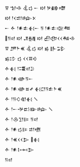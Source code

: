 <div class='block'>
<div class='line'>𒐊 𒈠𒈾 𒆬𒌓 𒀸 𒊭 𒃻𒂵𒈩</div>
<div class='line'>𒊭 𒁹𒌋𒄥𒈗𒉽</div>
<div class='line'>𒀸 𒅆 𒁹𒀭𒉺𒈬𒀸 𒀀 𒁹𒀭𒉺𒉘𒍣</div>
<div class='line'>𒀀𒁀 𒊭 𒂗𒉆 𒊭 𒌷𒂦𒌋𒌋𒄀𒈾</div>
<div class='line'>𒐊 𒂆𒈨𒌍 𒆬𒌓 𒊭 𒌗 𒃲𒁉</div>
<div class='line'>𒌗𒄞 𒌓 𒌋𒌋𒐋𒄰</div>
<div class='line'>𒅆𒈬 𒁹𒃮𒁀𒊒</div>
<div class='line'>𒅆 𒁹𒀭𒀝𒀀𒀸</div>
<div class='line'>𒅆 𒁹𒀭𒀝𒊺𒍦 𒈬𒆸𒀀𒉺𒈨𒌍</div>
<div class='line'>𒅆 𒁹𒀀𒄭𒊏𒈬 𒑳</div>
<div class='line'>𒅆 𒁹𒀸𒋩𒆗𒅔𒈗 𒑳</div>
<div class='line'>𒅆 𒁹𒁲𒋛𒄿 𒀀𒁀</div>
<div class='line'>𒅆 𒁹𒀭𒌓𒄿 𒄥𒍠</div>
<div class='line'>𒅆 𒁹𒌍𒌋𒌋𒆕 𒈬</div>
<div class='line'>𒅆 𒁹𒀭𒋙𒆰𒆕</div>
<div class='line'>𒀀𒁀</div>
</div>